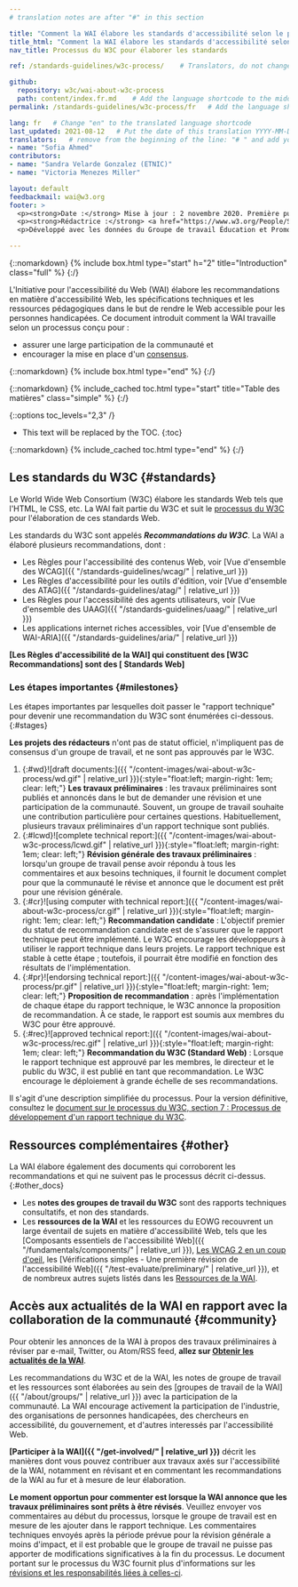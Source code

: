 ```yaml
---
# translation notes are after "#" in this section

title: "Comment la WAI élabore les standards d'accessibilité selon le processus du W3C : étapes importantes et opportunités pour contribuer"
title_html: "Comment la WAI élabore les standards d'accessibilité selon le processus du W3C :<br> étapes importantes et opportunités pour contribuer"
nav_title: Processus du W3C pour élaborer les standards

ref: /standards-guidelines/w3c-process/    # Translators, do not change this

github:
  repository: w3c/wai-about-w3c-process
  path: content/index.fr.md    # Add the language shortcode to the middle of the filename, for example: index.fr.md
permalink: /standards-guidelines/w3c-process/fr   # Add the language shortcode to the end, with no slash at end, for example: /standards-guidelines/w3c-process/fr

lang: fr   # Change "en" to the translated language shortcode
last_updated: 2021-08-12   # Put the date of this translation YYYY-MM-DD (with month in the middle)
translators:   # remove from the beginning of the line: "# " and add your name(s)
- name: "Sofia Ahmed"
contributors:
- name: "Sandra Velarde Gonzalez (ETNIC)"
- name: "Victoria Menezes Miller"

layout: default
feedbackmail: wai@w3.org
footer: >
  <p><strong>Date :</strong> Mise à jour : 2 novembre 2020. Première publication : septembre 2006.</p>
  <p><strong>Rédactrice :</strong> <a href="https://www.w3.org/People/Shawn/">Shawn Lawton Henry</a>.</p>
  <p>Développé avec les données du Groupe de travail Éducation et Promotion (<a href="http://www.w3.org/WAI/EO/">EOWG</a>).</p>

---
```



{::nomarkdown}
{% include box.html type="start" h="2" title="Introduction" class="full" %}
{:/}

L'Initiative pour l'accessibilité du Web (WAI) élabore les recommandations en matière d'accessibilité Web, les spécifications techniques et les ressources pédagogiques dans le but de rendre le Web accessible pour les personnes handicapées. Ce document introduit comment la WAI travaille selon un processus conçu pour :

-   assurer une large participation de la communauté et
-   encourager la mise en place d'un [consensus](https://www.w3.org/Consortium/Process/#Consensus).

{::nomarkdown}
{% include box.html type="end" %}
{:/}

{::nomarkdown}
{% include_cached toc.html type="start" title="Table des matières" class="simple" %}
{:/}

{::options toc_levels="2,3" /}

-   This text will be replaced by the TOC.
{:toc}

{::nomarkdown}
{% include_cached toc.html type="end" %}
{:/}

## Les standards du W3C {#standards}

Le World Wide Web Consortium (W3C) élabore les standards Web tels que l'HTML, le CSS, etc. La WAI fait partie du W3C et suit le [processus du W3C](http://www.w3.org/Consortium/Process/) pour l'élaboration de ces standards Web.

Les standards du W3C sont appelés ***Recommandations du W3C***. La WAI a élaboré plusieurs recommandations, dont :

-   Les Règles pour l'accessibilité des contenus Web, voir [Vue d'ensemble des WCAG]({{ "/standards-guidelines/wcag/" | relative_url }})
-   Les Règles d'accessibilité pour les outils d'édition, voir [Vue d'ensemble des ATAG]({{ "/standards-guidelines/atag/" | relative_url }})
-   Les Règles pour l'accessibilité des agents utilisateurs, voir [Vue d'ensemble des UAAG]({{ "/standards-guidelines/uaag/" | relative_url }})
-   Les applications internet riches accessibles, voir [Vue d'ensemble de WAI-ARIA]({{ "/standards-guidelines/aria/" | relative_url }})

**\[Les Règles d'accessibilité de la WAI\] qui constituent des \[W3C Recommandations\] sont des
\[ Standards Web\]**

### Les étapes importantes {#milestones}

Les étapes importantes par lesquelles doit passer le "rapport technique" pour devenir une recommandation du W3C sont énumérées ci-dessous.
{:#stages}

**Les projets des rédacteurs** n'ont pas de statut officiel, n'impliquent pas de consensus d'un groupe de travail, et ne sont pas approuvés par le W3C.

1.  {:#wd}![draft documents:]({{ "/content-images/wai-about-w3c-process/wd.gif" | relative_url }}){:style="float:left; margin-right: 1em; clear: left;"} **Les travaux préliminaires** : les travaux préliminaires sont publiés et annoncés dans le but de demander une révision et une participation de la communauté. Souvent, un groupe de travail souhaite une contribution particulière pour certaines questions. Habituellement, plusieurs travaux préliminaires d'un rapport technique sont publiés.
2.  {:#lcwd}![complete technical report:]({{ "/content-images/wai-about-w3c-process/lcwd.gif" | relative_url }}){:style="float:left; margin-right: 1em; clear: left;"} **Révision générale des travaux préliminaires** : lorsqu'un groupe de travail pense avoir répondu à tous les commentaires et aux besoins techniques, il fournit le document complet pour que la communauté le révise et annonce que le document est prêt pour une révision générale.
3.  {:#cr}![using computer with technical report:]({{ "/content-images/wai-about-w3c-process/cr.gif" | relative_url }}){:style="float:left; margin-right: 1em; clear: left;"} **Recommandation candidate** : L'objectif premier du statut de recommandation candidate est de s'assurer que le rapport technique peut être implémenté. Le W3C encourage les développeurs à utiliser le rapport technique dans leurs projets. Le rapport technique est stable à cette étape ; toutefois, il pourrait être modifié en fonction des résultats de l'implémentation.
4.  {:#pr}![endorsing technical report:]({{ "/content-images/wai-about-w3c-process/pr.gif" | relative_url }}){:style="float:left; margin-right: 1em; clear: left;"} **Proposition de recommandation** : après l'implémentation de chaque étape du rapport technique, le W3C annonce la proposition de recommandation. À ce stade, le rapport est soumis aux membres du W3C pour être approuvé.
5.  {:#rec}![approved technical report:]({{ "/content-images/wai-about-w3c-process/rec.gif" | relative_url }}){:style="float:left; margin-right: 1em; clear: left;"} **Recommandation du W3C
    (Standard Web)** : Lorsque le rapport technique est approuvé par les membres, le directeur et le public du W3C, il est publié en tant que recommandation. Le W3C encourage le déploiement à grande échelle de ses recommandations.

Il s'agit d'une description simplifiée du processus. Pour la version définitive, consultez le [document sur le processus du W3C, section 7 : Processus de développement d'un rapport technique du W3C](http://www.w3.org/Consortium/Process/#Reports).

## Ressources complémentaires {#other}

La WAI élabore également des documents qui corroborent les recommandations et qui ne suivent pas le processus décrit ci-dessus.
{:#other_docs}

-   Les **notes des groupes de travail du W3C** sont des rapports techniques consultatifs, et non des standards.
-   Les **ressources de la WAI** et les ressources du EOWG recouvrent un large éventail de sujets en matière d'accessibilité Web, tels que les [Composants essentiels de l'accessibilité Web]({{ "/fundamentals/components/" | relative_url }}), [Les WCAG 2 en un coup d'oeil](https://www.w3.org/WAI/standards-guidelines/wcag/glance/),
    les [Vérifications simples - Une première révision de l'accessibilité Web]({{ "/test-evaluate/preliminary/" | relative_url }}), et de nombreux autres sujets listés dans les [Ressources de la WAI](https://www.w3.org/WAI/resources/).

## Accès aux actualités de la WAI en rapport avec la collaboration de la communauté {#community}

Pour obtenir les annonces de la WAI à propos des travaux préliminaires à réviser par e-mail, Twitter, ou Atom/RSS feed, **allez sur [Obtenir les actualités de la WAI](https://www.w3.org/WAI/news/subscribe/)**.

Les recommandations du W3C et de la WAI, les notes de groupe de travail et les ressources sont élaborées au sein des [groupes de travail de la WAI]({{ "/about/groups/" | relative_url }})
avec la participation de la communauté. La WAI encourage activement la participation de l'industrie, des organisations de personnes handicapées, des chercheurs en accessibilité, du gouvernement, et d'autres interessés par l'accessibilité Web.

**[Participer à la WAI]({{ "/get-involved/" | relative_url }})**
décrit les manières dont vous pouvez contribuer aux travaux axés sur l'accessibilité de la WAI, notamment en révisant et en commentant les recommandations de la WAI au fur et à mesure de leur élaboration.

**Le moment opportun pour commenter est lorsque la WAI annonce que les travaux préliminaires sont prêts à être révisés**. Veuillez envoyer vos commentaires au début du processus, lorsque le groupe de travail est en mesure de les ajouter dans le rapport technique. Les commentaires techniques envoyés après la période prévue pour la révision générale a moins d'impact, et il est probable que le groupe de travail ne puisse pas apporter de modifications significatives à la fin du processus. Le document portant sur le processus du W3C fournit plus d'informations sur les [révisions et les responsabilités liées à celles-ci](https://www.w3.org/Consortium/Process/#doc-reviews).
